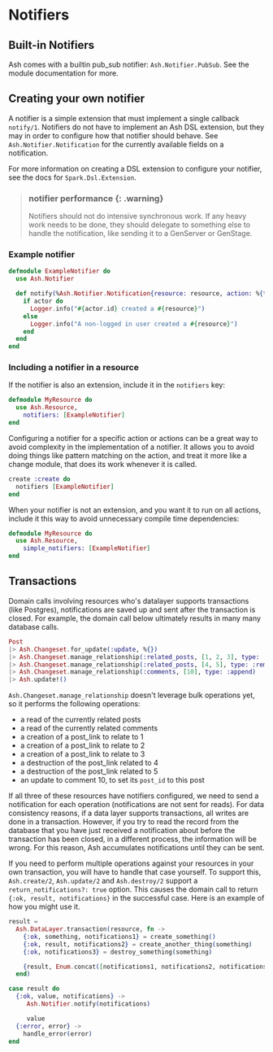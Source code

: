 # Notifiers

## Built-in Notifiers

Ash comes with a builtin pub_sub notifier: `Ash.Notifier.PubSub`. See the module documentation for more.

## Creating your own notifier

A notifier is a simple extension that must implement a single callback `notify/1`. Notifiers do not have to implement an Ash DSL extension, but they may in order to configure how that notifier should behave. See `Ash.Notifier.Notification` for the currently available fields on a notification.

For more information on creating a DSL extension to configure your notifier, see the docs for `Spark.Dsl.Extension`.

> ### notifier performance {: .warning}
>
> Notifiers should not do intensive synchronous work. If any heavy work needs to be done, they should delegate to something else to handle the notification, like sending it to a GenServer or GenStage.

### Example notifier

```elixir
defmodule ExampleNotifier do
  use Ash.Notifier

  def notify(%Ash.Notifier.Notification{resource: resource, action: %{type: :create}, actor: actor}) do
    if actor do
      Logger.info("#{actor.id} created a #{resource}")
    else
      Logger.info("A non-logged in user created a #{resource}")
    end
  end
end
```

### Including a notifier in a resource

If the notifier is also an extension, include it in the `notifiers` key:

```elixir
defmodule MyResource do
  use Ash.Resource,
    notifiers: [ExampleNotifier]
end
```

Configuring a notifier for a specific action or actions can be a great way to avoid complexity in the implementation of a notifier. It allows you to avoid doing things like pattern matching on the action, and treat it more like a change module, that does its work whenever it is called.

```elixir
create :create do
  notifiers [ExampleNotifier]
end
```

When your notifier is not an extension, and you want it to run on all actions, include it this way to avoid unnecessary compile time dependencies:

```elixir
defmodule MyResource do
  use Ash.Resource,
    simple_notifiers: [ExampleNotifier]
end
```

## Transactions

Domain calls involving resources who's datalayer supports transactions (like Postgres), notifications are saved up and sent after the transaction is closed. For example, the domain call below ultimately results in many many database calls.

```elixir
Post
|> Ash.Changeset.for_update(:update, %{})
|> Ash.Changeset.manage_relationship(:related_posts, [1, 2, 3], type: :append)
|> Ash.Changeset.manage_relationship(:related_posts, [4, 5], type: :remove)
|> Ash.Changeset.manage_relationship(:comments, [10], type: :append)
|> Ash.update!()
```

`Ash.Changeset.manage_relationship` doesn't leverage bulk operations yet, so it performs the following operations:

- a read of the currently related posts
- a read of the currently related comments
- a creation of a post_link to relate to 1
- a creation of a post_link to relate to 2
- a creation of a post_link to relate to 3
- a destruction of the post_link related to 4
- a destruction of the post_link related to 5
- an update to comment 10, to set its `post_id` to this post

If all three of these resources have notifiers configured, we need to send a notification for each operation (notifications are not sent for reads). For data consistency reasons, if a data layer supports transactions, all writes are done in a transaction. However, if you try to read the record from the database that you have just received a notification about before the transaction has been closed, in a different process, the information will be wrong. For this reason, Ash accumulates notifications until they can be sent.

If you need to perform multiple operations against your resources in your own transaction, you will have to handle that case yourself. To support this, `Ash.create/2`, `Ash.update/2` and `Ash.destroy/2` support a `return_notifications?: true` option. This causes the domain call to return `{:ok, result, notifications}` in the successful case. Here is an example of how you might use it.

```elixir
result =
  Ash.DataLayer.transaction(resource, fn ->
    {:ok, something, notifications1} = create_something()
    {:ok, result, notifications2} = create_another_thing(something)
    {:ok, notifications3} = destroy_something(something)

    {result, Enum.concat([notifications1, notifications2, notifications3])}
  end)

case result do
  {:ok, value, notifications} ->
     Ash.Notifier.notify(notifications)

     value
  {:error, error} ->
    handle_error(error)
end
```
